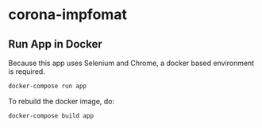# corona-impfomat

## Run App in Docker

Because this app uses Selenium and Chrome, a docker based environment is required.

```bash
docker-compose run app
```

To rebuild the docker image, do:

```bash
docker-compose build app
```